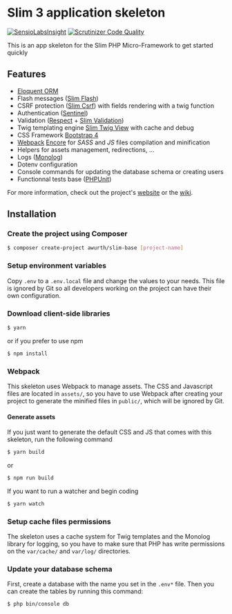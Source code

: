 # Slim 3 application skeleton

[![SensioLabsInsight](https://insight.sensiolabs.com/projects/297ce2e4-166d-45d5-8d11-ae0651a8c7ac/mini.png)](https://insight.sensiolabs.com/projects/297ce2e4-166d-45d5-8d11-ae0651a8c7ac) [![Scrutinizer Code Quality](https://scrutinizer-ci.com/g/awurth/Slim/badges/quality-score.png?b=master)](https://scrutinizer-ci.com/g/awurth/Slim/?branch=master)

This is an app skeleton for the Slim PHP Micro-Framework to get started quickly

## Features
- [Eloquent ORM](https://github.com/illuminate/database)
- Flash messages ([Slim Flash](https://github.com/slimphp/Slim-Flash))
- CSRF protection ([Slim Csrf](https://github.com/slimphp/Slim-Csrf)) with fields rendering with a twig function
- Authentication ([Sentinel](https://github.com/cartalyst/sentinel))
- Validation ([Respect](https://github.com/Respect/Validation) + [Slim Validation](https://github.com/awurth/slim-validation))
- Twig templating engine [Slim Twig View](https://github.com/slimphp/Twig-View) with cache and debug
- CSS Framework [Bootstrap 4](https://github.com/twbs/bootstrap)
- [Webpack](https://webpack.js.org) [Encore](https://symfony.com/doc/current/frontend.html#webpack-encore) for *SASS* and *JS* files compilation and minification
- Helpers for assets management, redirections, ...
- Logs ([Monolog](https://github.com/Seldaek/monolog))
- Dotenv configuration
- Console commands for updating the database schema or creating users
- Functionnal tests base ([PHPUnit](https://github.com/sebastianbergmann/phpunit))

For more information, check out the project's [website](http://awurth.fr/doc/boilerplate/slim) or the [wiki](https://github.com/awurth/Slim/wiki).

## Installation
### Create the project using Composer
``` bash
$ composer create-project awurth/slim-base [project-name]
```

### Setup environment variables

Copy `.env` to a `.env.local` file and change the values to your needs. This file is ignored by Git so all developers working on the project can have their own configuration.

### Download client-side libraries
``` bash
$ yarn
```
or if you prefer to use npm
``` bash
$ npm install
```

### Webpack
This skeleton uses Webpack to manage assets. The CSS and Javascript files are located in `assets/`, so you have to use Webpack after creating your project to generate the minified files in `public/`, which will be ignored by Git.

#### Generate assets
If you just want to generate the default CSS and JS that comes with this skeleton, run the following command
``` bash
$ yarn build
```
or
``` bash
$ npm run build
```

If you want to run a watcher and begin coding
``` bash
$ yarn watch
```

### Setup cache files permissions
The skeleton uses a cache system for Twig templates and the Monolog library for logging, so you have to make sure that PHP has write permissions on the `var/cache/` and `var/log/` directories.

### Update your database schema
First, create a database with the name you set in the `.env*` file. Then you can create the tables by running this command:
``` bash
$ php bin/console db
```
